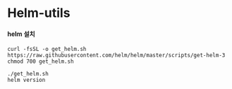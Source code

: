 # Helm-utils

#### helm 설치
```
curl -fsSL -o get_helm.sh https://raw.githubusercontent.com/helm/helm/master/scripts/get-helm-3
chmod 700 get_helm.sh

./get_helm.sh
helm version
```
